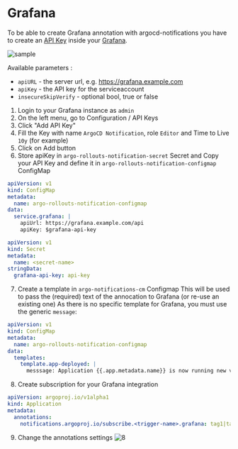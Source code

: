 # Grafana

To be able to create Grafana annotation with argocd-notifications you have to create an [API Key](https://grafana.com/docs/grafana/latest/http_api/auth/#create-api-key) inside your [Grafana](https://grafana.com).

![sample](https://user-images.githubusercontent.com/18019529/112024976-0f106080-8b78-11eb-9658-7663305899be.png)

Available parameters :

* `apiURL` - the server url, e.g. https://grafana.example.com
* `apiKey` - the API key for the serviceaccount
* `insecureSkipVerify` - optional bool, true or false

1. Login to your Grafana instance as `admin`
2. On the left menu, go to Configuration / API Keys
3. Click "Add API Key" 
4. Fill the Key with name `ArgoCD Notification`, role `Editor` and Time to Live `10y` (for example)
5. Click on Add button
6. Store apiKey in `argo-rollouts-notification-secret` Secret and Copy your API Key and define it in `argo-rollouts-notification-configmap` ConfigMap

```yaml
apiVersion: v1
kind: ConfigMap
metadata:
  name: argo-rollouts-notification-configmap
data:
  service.grafana: |
    apiUrl: https://grafana.example.com/api
    apiKey: $grafana-api-key
```

```yaml
apiVersion: v1
kind: Secret
metadata:
  name: <secret-name>
stringData:
  grafana-api-key: api-key
```

7. Create a template in `argo-notifications-cm` Configmap
This will be used to pass the (required) text of the annocation to Grafana (or re-use an existing one)
As there is no specific template for Grafana, you must use the generic `message`:

```yaml
apiVersion: v1
kind: ConfigMap
metadata:
  name: argo-rollouts-notification-configmap
data:
  templates:
    template.app-deployed: |
      messsage: Application {{.app.metadata.name}} is now running new version of deployments manifests.
```

8. Create subscription for your Grafana integration

```yaml
apiVersion: argoproj.io/v1alpha1
kind: Application
metadata:
  annotations:
    notifications.argoproj.io/subscribe.<trigger-name>.grafana: tag1|tag2 # list of tags separated with |
```

9. Change the annotations settings
![8](https://user-images.githubusercontent.com/18019529/112022083-47fb0600-8b75-11eb-849b-d25d41925909.png)